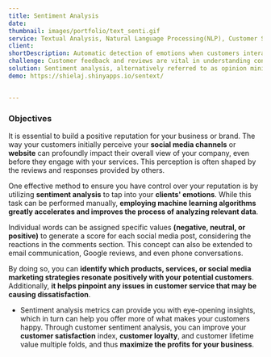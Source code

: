```yaml
---
title: Sentiment Analysis
date:
thumbnail: images/portfolio/text_senti.gif
service: Textual Analysis, Natural Language Processing(NLP), Customer Service, Emotion Analysis
client:
shortDescription: Automatic detection of emotions when customers interact with your products, services, or brand. Whether the customers’ emotions are positive, negative, or neutral.
challenge: Customer feedback and reviews are vital in understanding consumers' sentiments. However, marketers face challenges while analyzing and extracting insights from this data. Here, we explore how marketers can navigate these obstacles to optimize their strategies and create resonating brand experiences.
solution: Sentiment analysis, alternatively referred to as opinion mining, a natural language processing (NLP) techniques. Its primary goal is to ascertain the positivity, negativity, or neutrality of a given piece of content. Through the examination of text and statistical patterns, a sentiment analysis tool can discern customers' sentiments, the tone they use, and the underlying meaning in their expressions—both on an individual and collective level.
demo: https://shielaj.shinyapps.io/sentext/


---
```


### Objectives

It is essential to build a positive reputation for your business or brand. The way your customers initially perceive your **social media channels** or **website** can profoundly impact their overall view of your company, even before they engage with your services. This perception is often shaped by the reviews and responses provided by others.

One effective method to ensure you have control over your reputation is by utilizing **sentiment analysis** to tap into your **clients' emotions**. While this task can be performed manually, **employing machine learning algorithms greatly accelerates and improves the process of analyzing relevant data**.


Individual words can be assigned specific values **(negative, neutral, or positive)** to generate a score for each social media post, considering the reactions in the comments section. This concept can also be extended to email communication, Google reviews, and even phone conversations.

By doing so, you can **identify which products, services, or social media marketing strategies resonate positively with your potential customers**. Additionally, **it helps pinpoint any issues in customer service that may be causing dissatisfaction**.



- Sentiment analysis metrics can provide you with eye-opening insights, which in turn can help you offer more of what makes your customers happy.  Through customer sentiment analysis, you can improve your **customer satisfaction** index, **customer loyalty**, and customer lifetime value multiple folds, and thus **maximize the profits for your business**.